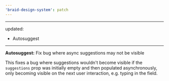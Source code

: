 ```yaml
---
'braid-design-system': patch
---
```


---
updated:
  - Autosuggest
---

**Autosuggest:** Fix bug where async suggestions may not be visible

This fixes a bug where suggestions wouldn't become visible if the `suggestions` prop was initially empty and then populated asynchronously, only becoming visible on the next user interaction, e.g. typing in the field.
